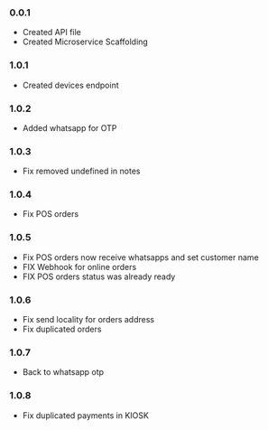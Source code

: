 ### 0.0.1

- Created API file
- Created Microservice Scaffolding

### 1.0.1

- Created devices endpoint

### 1.0.2

- Added whatsapp for OTP

### 1.0.3

- Fix removed undefined in notes

### 1.0.4

- Fix POS orders


### 1.0.5

- Fix POS orders now receive whatsapps and set customer name
- FIX Webhook for online orders
- FIX POS orders status was already ready

### 1.0.6

- Fix send locality for orders address
- Fix duplicated orders

### 1.0.7
- Back to whatsapp otp

### 1.0.8
- Fix duplicated payments in KIOSK